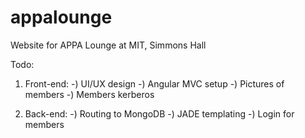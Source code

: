 # appalounge
Website for APPA Lounge at MIT, Simmons Hall

Todo:

1) Front-end:
    -) UI/UX design
    -) Angular MVC setup
    -) Pictures of members
    -) Members kerberos
    
2) Back-end:
    -) Routing to MongoDB
    -) JADE templating
    -) Login for members

